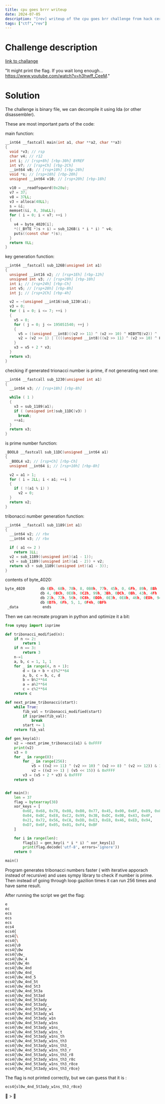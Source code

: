 ```yaml
---
title: cpu goes brrr writeup
date: 2024-07-05
description: "[rev] writeup of the cpu goes brr challenge from hack cert 2024 ctf"
tags: ["ctf","rev"]
---
```


# Challenge description

[link to challange](https://hack.cert.pl/challenge/brrr)

"It might print the flag. If you wait long enough... https://www.youtube.com/watch?v=h3hwff_CeeM."

# Solution

The challenge is binary file, we can decompile it using Ida (or other disassembler).

These are most important parts of the code:

main function:
```c
__int64 __fastcall main(int a1, char **a2, char **a3)
{
  void *v3; // rsp
  char v4; // r12
  int i; // [rsp+8h] [rbp-30h] BYREF
  int v7; // [rsp+Ch] [rbp-2Ch]
  __int64 v8; // [rsp+10h] [rbp-28h]
  void *s; // [rsp+18h] [rbp-20h]
  unsigned __int64 v10; // [rsp+20h] [rbp-18h]

  v10 = __readfsqword(0x28u);
  v7 = 37;
  v8 = 37LL;
  v3 = alloca(48LL);
  s = &i;
  memset(&i, 0, 38uLL);
  for ( i = 0; i < v7; ++i )
  {
    v4 = byte_4020[i];
    *((_BYTE *)s + i) = sub_126B(i * i * i) ^ v4;
    puts((const char *)s);
  }
  return 0LL;
}
```
key generation function:
```c
__int64 __fastcall sub_126B(unsigned int a1)
{
  unsigned __int16 v2; // [rsp+1Eh] [rbp-12h]
  unsigned int v3; // [rsp+20h] [rbp-10h]
  int i; // [rsp+24h] [rbp-Ch]
  int v5; // [rsp+28h] [rbp-8h]
  int j; // [rsp+2Ch] [rbp-4h]

  v2 = ~(unsigned __int16)sub_1230(a1);
  v3 = 0;
  for ( i = 0; i <= 7; ++i )
  {
    v5 = 0;
    for ( j = 0; j <= 195051540; ++j )
    {
      v5 = ((unsigned __int8)((v2 >> 11) ^ (v2 >> 10) ^ HIBYTE(v2)) ^ (v2 >> 12)) & 1;
      v2 = (v2 >> 1) | ((((unsigned __int8)((v2 >> 11) ^ (v2 >> 10) ^ HIBYTE(v2)) ^ (v2 >> 12)) & 1) << 15);
    }
    v3 = v5 + 2 * v3;
  }
  return v3;
}
```
checking if generated trionacci number is prime, if not generating next one:
```c
__int64 __fastcall sub_1230(unsigned int a1)
{
  __int64 v3; // [rsp+18h] [rbp-8h]

  while ( 1 )
  {
    v3 = sub_1189(a1);
    if ( (unsigned int)sub_11DC(v3) )
      break;
    ++a1;
  }
  return v3;
}
```
is prime number function:
```c
_BOOL8 __fastcall sub_11DC(unsigned __int64 a1)
{
  _BOOL4 v2; // [rsp+Ch] [rbp-Ch]
  unsigned __int64 i; // [rsp+10h] [rbp-8h]

  v2 = a1 > 1;
  for ( i = 2LL; i < a1; ++i )
  {
    if ( !(a1 % i) )
      v2 = 0;
  }
  return v2;
}
```
tribonacci number generation function:
```c
__int64 __fastcall sub_1189(int a1)
{
  __int64 v2; // rbx
  __int64 v3; // rbx

  if ( a1 <= 2 )
    return 1LL;
  v2 = sub_1189((unsigned int)(a1 - 1));
  v3 = sub_1189((unsigned int)(a1 - 2)) + v2;
  return v3 + sub_1189((unsigned int)(a1 - 3));
}
```
contents of byte_4020:
```c
byte_4020       db 6Eh, 68h, 78h, 8, 0B0h, 77h, 45h, 0, 6Fh, 89h, 8Bh
                db 4, 0BCh, 0E8h, 0C2h, 99h, 3Bh, 0DCh, 0Bh, 43h, 4Fh
                db 21h, 72h, 56h, 0C8h, 0DDh, 0E3h, 0E8h, 46h, 0EDh, 94h
                db 0D7h, 6Fh, 5, 1, 0F4h, 0BFh
 _data           ends
```

Then we can recreate program in python and optimize it a bit:
```python
from sympy import isprime

def tribonacci_modified(n):
    if n <= 2:
        return 1
    if n == 3:
        return 3
    n-=1
    a, b, c = 1, 1, 1
    for _ in range(4, n + 1):
        d = (a + b + c)%2**64
        a, b, c = b, c, d
        b = b%2**64
        a = a%2**64
        c = c%2**64
    return c

def next_prime_tribonacci(start):
    while True:
        fib_val = tribonacci_modified(start)
        if isprime(fib_val):
            break
        start += 1
    return fib_val

def gen_key(a1):
    v2 = ~next_prime_tribonacci(a1) & 0xFFFF
    print(v2)
    v3 = 0
    for _ in range(8):
        for _ in range(256):
            v5 = ((v2 >> 11) ^ (v2 >> 10) ^ (v2 >> 8) ^ (v2 >> 12)) & 1
            v2 = ((v2 >> 1) | (v5 << 15)) & 0xFFFF
        v3 = (v5 + 2 * v3) & 0xFFFF
    return v3


def main():
    len = 37
    flag = bytearray(38)
    xor_keys = [
        0x6E, 0x68, 0x78, 0x08, 0xB0, 0x77, 0x45, 0x00, 0x6F, 0x89, 0x8B,
        0x04, 0xBC, 0xE8, 0xC2, 0x99, 0x3B, 0xDC, 0x0B, 0x43, 0x4F,
        0x21, 0x72, 0x56, 0xC8, 0xDD, 0xE3, 0xE8, 0x46, 0xED, 0x94,
        0xD7, 0x6F, 0x05, 0x01, 0xF4, 0xBF
    ]

    for i in range(len):
        flag[i] = gen_key(i * i * i) ^ xor_keys[i]
        print(flag.decode('utf-8', errors='ignore'))
    return 0

main()
```

Program generates tribonacci numbers faster ( with iterative apporach instead of recursive) and uses sympy library to check if number is prime. Then instead of going through loop gazilion times it can run 256 times and have same result.

After running the script we get the flag:
```bash
e
ec
ecs
ecs
ecs
ecs4
ecs4{
ecs4{\
ecs4{\
ecs4{\0
ecs4{\0w
ecs4{\0w_
ecs4{\0w_4
ecs4{\0w_4n
ecs4{\0w_4nd
ecs4{\0w_4nd_
ecs4{\0w_4nd_5
ecs4{\0w_4nd_5t
ecs4{\0w_4nd_5t3
ecs4{\0w_4nd_5t3a
ecs4{\0w_4nd_5t3ad
ecs4{\0w_4nd_5t3ady
ecs4{\0w_4nd_5t3ady_
ecs4{\0w_4nd_5t3ady_w
ecs4{\0w_4nd_5t3ady_w1
ecs4{\0w_4nd_5t3ady_w1n
ecs4{\0w_4nd_5t3ady_w1ns
ecs4{\0w_4nd_5t3ady_w1ns_
ecs4{\0w_4nd_5t3ady_w1ns_t
ecs4{\0w_4nd_5t3ady_w1ns_th
ecs4{\0w_4nd_5t3ady_w1ns_th3
ecs4{\0w_4nd_5t3ady_w1ns_th3_
ecs4{\0w_4nd_5t3ady_w1ns_th3_r
ecs4{\0w_4nd_5t3ady_w1ns_th3_r8
ecs4{\0w_4nd_5t3ady_w1ns_th3_r8c
ecs4{\0w_4nd_5t3ady_w1ns_th3_r8ce
ecs4{\0w_4nd_5t3ady_w1ns_th3_r8ce}
```
The flag is not printed correctly, but we can guess that it is :
```bash
ecs4{sl0w_4nd_5t3ady_w1ns_th3_r8ce}
```

🐢 > 🐇


